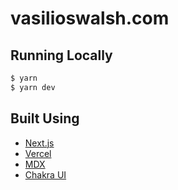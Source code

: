 # vasilioswalsh.com
## Running Locally

```bash
$ yarn
$ yarn dev
```

## Built Using
- [Next.js](https://nextjs.org/)
- [Vercel](https://vercel.com)
- [MDX](https://github.com/mdx-js/mdx)
- [Chakra UI](https://chakra-ui.com/)
